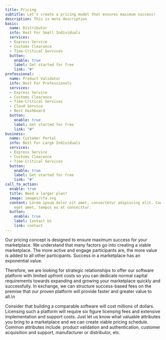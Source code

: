 ```yaml
---
title: Pricing
subtitle: Let's create a pricing model that ensures maximum success!
description: This is meta description
basic:
  name: Distributor
  info: Best For Small Individuals
  services:
  - Express Service
  - Customs Clearance
  - Time-Critical Services
  button:
    enable: true
    label: Get started for free
    link: "#"
professional:
  name: Product Validator
  info: Best For Professionals
  services:
  - Express Service
  - Customs Clearance
  - Time-Critical Services
  - Cloud Service
  - Best Dashboard
  button:
    enable: true
    label: Get started for free
    link: "#"
business:
  name: Customer Portal
  info: Best For Large Individuals
  services:
  - Express Service
  - Customs Clearance
  - Time-Critical Services
  button:
    enable: true
    label: Get started for free
    link: "#"
call_to_action:
  enable: true
  title: Need a larger plan?
  image: images/cta.svg
  content: Lorem ipsum dolor sit amet, consectetur adipiscing elit. Consequat tristique
    eget amet, tempus eu at consecttur.
  button:
    enable: true
    label: Contact Us
    link: contact
---
```


Our pricing concept is designed to ensure maximum success for your marketplace. We understand that many factors go into creating a viable marketplace. The more active and engage participants are, the more value is added to all other participants. Success in a marketplace has an exponential value.
  
Therefore, we are looking for strategic relationships to offer our software platform with limited upfront costs so you can dedicate normal capital requirements towards expanding and growing your marketplace quickly and successfully. In exchange, we can structure success-based fees on the premise that our proven platform will provide faster and greater value to all.\n
  
Consider that building a comparable software will cost millions of dollars. Licensing such a platform will require six figure licensing fees and extensive implementation and support costs. Just let us know what valuable attributes you bring to a marketplace and we can create viable pricing schedule. Common attributes include: product validation and authentication, customer acquisition and support, manufacturer or distributor, etc.
